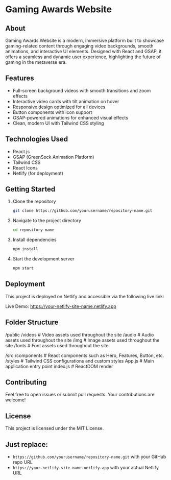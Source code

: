 # Gaming Awards Website

## About

Gaming Awards Website is a modern, immersive platform built to showcase gaming-related content through engaging video backgrounds, smooth animations, and interactive UI elements. Designed with React and GSAP, it offers a seamless and dynamic user experience, highlighting the future of gaming in the metaverse era.

## Features

- Full-screen background videos with smooth transitions and zoom effects  
- Interactive video cards with tilt animation on hover  
- Responsive design optimized for all devices  
- Button components with icon support  
- GSAP-powered animations for enhanced visual effects  
- Clean, modern UI with Tailwind CSS styling  

## Technologies Used

- React.js  
- GSAP (GreenSock Animation Platform)  
- Tailwind CSS  
- React Icons  
- Netlify (for deployment)  

## Getting Started

1. Clone the repository  
   ```bash
   git clone https://github.com/yourusername/repository-name.git
2. Navigate to the project directory
   ```bash
   cd repository-name
3. Install dependencies
   ```bash
   npm install
4. Start the development server
   ```bash
   npm start

## Deployment
This project is deployed on Netlify and accessible via the following live link:

Live Demo: https://your-netlify-site-name.netlify.app

## Folder Structure
/public
  /videos           # Video assets used throughout the site
  /audio            # Audio assets used throughout the site
  /img              # Image assets used throughout the site
  /fonts            # Font assets used throughout the site
  
/src
  /components       # React components such as Hero, Features, Button, etc.
  /styles           # Tailwind CSS configurations and custom styles
  App.js            # Main application entry point
  index.js          # ReactDOM render
  
## Contributing
Feel free to open issues or submit pull requests. Your contributions are welcome!

## License
This project is licensed under the MIT License.

## Just replace:

- `https://github.com/yourusername/repository-name.git` with your GitHub repo URL  
- `https://your-netlify-site-name.netlify.app` with your actual Netlify URL  
